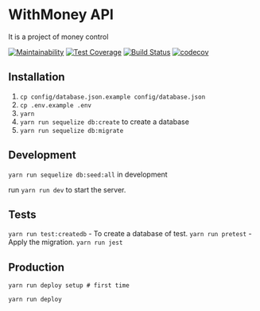 # WithMoney API

It is a project of money control

[![Maintainability](https://api.codeclimate.com/v1/badges/fd2c888e3a8f375c2976/maintainability)](https://codeclimate.com/github/davidcostadev/api-withmoney/maintainability)
[![Test Coverage](https://api.codeclimate.com/v1/badges/fd2c888e3a8f375c2976/test_coverage)](https://codeclimate.com/github/davidcostadev/api-withmoney/test_coverage)
[![Build Status](https://travis-ci.org/withmoney/withmoney-api.svg?branch=master)](https://travis-ci.org/withmoney/withmoney-api)
[![codecov](https://codecov.io/gh/davidcostadev/api-withmoney/branch/master/graph/badge.svg)](https://codecov.io/gh/davidcostadev/api-withmoney)

## Installation

1. `cp config/database.json.example config/database.json`
2. `cp .env.example .env`
3. `yarn`
4. `yarn run sequelize db:create` to create a database
5. `yarn run sequelize db:migrate`


## Development

`yarn run sequelize db:seed:all` in development

run `yarn run dev` to start the server.

## Tests

`yarn run test:createdb` - To create a database of test.
`yarn run pretest` - Apply the migration.
`yarn run jest`

## Production

`yarn run deploy setup # first time`

`yarn run deploy`
